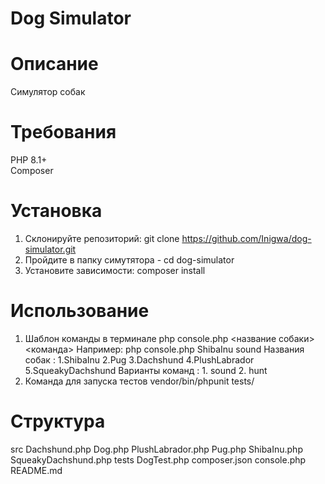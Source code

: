 # Dog Simulator

# Описание
Симулятор собак

# Требования
PHP 8.1+  
Сomposer

# Установка
1. Склонируйте репозиторий: git clone <https://github.com/Inigwa/dog-simulator.git>
2. Пройдите в папку симутятора - cd dog-simulator
3. Установите зависимости: composer install

# Использование 
1. Шаблон команды в терминале php console.php <название собаки> <команда>
Например: php console.php ShibaInu sound
Названия собак : 1.ShibaInu 2.Pug 3.Dachshund 4.PlushLabrador 
5.SqueakyDachshund
Варианты команд : 1. sound 2. hunt
2. Команда для запуска тестов vendor/bin/phpunit tests/

# Структура 
src 
    Dachshund.php
    Dog.php
    PlushLabrador.php
    Pug.php
    ShibaInu.php
    SqueakyDachshund.php
tests
    DogTest.php
composer.json
console.php
README.md